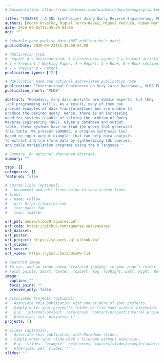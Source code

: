 ```yaml
---
# Documentation: https://sourcethemes.com/academic/docs/managing-content/

title: "SQUARES : A SQL Synthesizer Using Query Reverse Engineering, VLDB 2020"
authors: [Pedro Orvalho, Miguel Terra-Neves, Miguel Ventura, Ruben Martins, Vasco Manquinho]
date: 2020-09-01T15:39:58-04:00
doi: ""

# Schedule page publish date (NOT publication's date).
publishDate: 2020-09-21T15:39:58-04:00

# Publication type.
# Legend: 0 = Uncategorized; 1 = Conference paper; 2 = Journal article;
# 3 = Preprint / Working Paper; 4 = Report; 5 = Book; 6 = Book section;
# 7 = Thesis; 8 = Patent
publication_types: ["2"]

# Publication name and optional abbreviated publication name.
publication: "International Conference on Very Large Databases, VLDB Endowment Inc."
publication_short: "VLDB"

abstract: "Nowadays, many data analysts are domain experts, but they
lack programming skills. As a result, many of them can
provide examples of data transformations but are unable to
produce the desired query. Hence, there is an increasing
need for systems capable of solving the problem of Query
Reverse Engineering (QRE). Given a database and output
table, these systems have to find the query that generated
this table. We present SQUARES, a program synthesis tool
based on input-output examples that can help data analysts
to extract and transform data by synthesizing SQL queries,
and table manipulation programs using the R language."

# Summary. An optional shortened abstract.
summary: ""

tags: []
categories: []
featured: false

# Custom links (optional).
#   Uncomment and edit lines below to show custom links.
# links:
# - name: Follow
#   url: https://twitter.com
#   icon_pack: fab
#   icon: twitter

url_pdf: media/vldb20-squares.pdf
url_code: https://github.com/squares-sql/squares
url_dataset:
url_poster:
url_project: https://squares-sql.github.io/
url_slides:
url_source:
url_video: https://youtu.be/ZJQcoWw-l14

# Featured image
# To use, add an image named `featured.jpg/png` to your page's folder. 
# Focal points: Smart, Center, TopLeft, Top, TopRight, Left, Right, BottomLeft, Bottom, BottomRight.
image:
  caption: ""
  focal_point: ""
  preview_only: false

# Associated Projects (optional).
#   Associate this publication with one or more of your projects.
#   Simply enter your project's folder or file name without extension.
#   E.g. `internal-project` references `content/project/internal-project/index.md`.
#   Otherwise, set `projects: []`.
projects: []

# Slides (optional).
#   Associate this publication with Markdown slides.
#   Simply enter your slide deck's filename without extension.
#   E.g. `slides: "example"` references `content/slides/example/index.md`.
#   Otherwise, set `slides: ""`.
slides: ""
---
```

